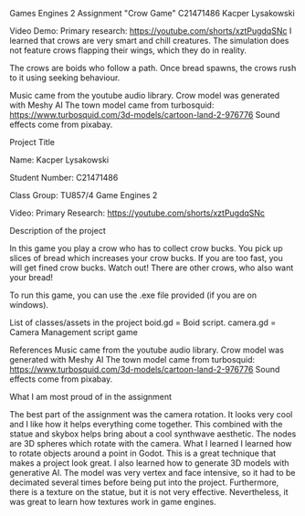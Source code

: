 Games Engines 2 Assignment
"Crow Game"
C21471486 Kacper Lysakowski


Video Demo: 
Primary research: https://youtube.com/shorts/xztPugdqSNc
I learned that crows are very smart and chill creatures.
The simulation does not feature crows flapping their wings, which they do in reality.

The crows are boids who follow a path.
Once bread spawns, the crows rush to it using seeking behaviour.

Music came from the youtube audio library.
Crow model was generated with Meshy AI
The town model came from turbosquid: https://www.turbosquid.com/3d-models/cartoon-land-2-976776
Sound effects come from pixabay.


Project Title

Name: Kacper Lysakowski

Student Number: C21471486

Class Group: TU857/4 Game Engines 2

Video:
Primary Research: https://youtube.com/shorts/xztPugdqSNc

Description of the project

In this game you play a crow who has to collect crow bucks. You pick up slices of bread which increases your crow bucks.
If you are too fast, you will get fined crow bucks.
Watch out! There are other crows, who also want your bread!

To run this game, you can use the .exe file provided (if you are on windows).

List of classes/assets in the project
boid.gd = Boid script.
camera.gd = Camera Management script
game

References
Music came from the youtube audio library.
Crow model was generated with Meshy AI
The town model came from turbosquid: https://www.turbosquid.com/3d-models/cartoon-land-2-976776
Sound effects come from pixabay.

What I am most proud of in the assignment

The best part of the assignment was the camera rotation. It looks very cool and I like how it helps everything come together. This combined with the statue and skybox helps bring about a cool synthwave aesthetic. The nodes are 3D spheres which rotate with the camera.
What I learned
I learned how to rotate objects around a point in Godot. This is a great technique that makes a project look great. I also learned how to generate 3D models with generative AI. The model was very vertex and face intensive, so it had to be decimated several times before being put into the project. Furthermore, there is a texture on the statue, but it is not very effective. Nevertheless, it was great to learn how textures work in game engines.